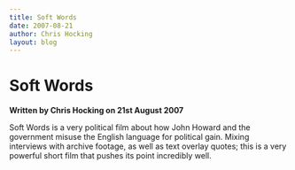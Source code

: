 ```yaml
---
title: Soft Words
date: 2007-08-21
author: Chris Hocking
layout: blog
---
```

# Soft Words

**Written by Chris Hocking on 21st August 2007**

Soft Words is a very political film about how John Howard and the government misuse the English language for political gain. Mixing interviews with archive footage, as well as text overlay quotes; this is a very powerful short film that pushes its point incredibly well.